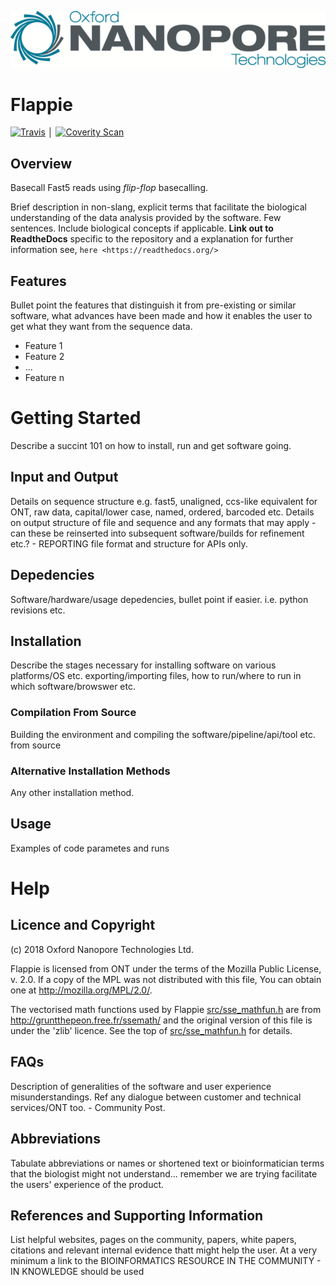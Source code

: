 ![Oxford Nanopore Technologies logo](images/ONT_logo_590x106.png)


# Flappie

[![Travis](https://img.shields.io/travis/nanoporetech/flappie.svg)]()                                 │
[![Coverity Scan](https://img.shields.io/coverity/scan/12969.svg)]() 

## Overview

Basecall Fast5 reads using _flip-flop_ basecalling.  

Brief description in non-slang, explicit terms that facilitate the biological understanding of the data analysis provided by the software. Few sentences. Include biological concepts if applicable. **Link out to ReadtheDocs** specific to the repository and a explanation for further information see, `here <https://readthedocs.org/>`

## Features

Bullet point the features that distinguish it from pre-existing or similar software, what advances have been made and how it enables the user to get what they want from the sequence data.

- Feature 1
- Feature 2
- ...
- Feature n


# Getting Started

Describe a succint 101 on how to install, run and get software going.

## Input and Output

Details on sequence structure e.g. fast5, unaligned, ccs-like equivalent for ONT, raw data, capital/lower case, named, ordered, barcoded etc. Details on output structure of file and sequence and any formats that may apply - can these be reinserted into subsequent software/builds for refinement etc.? - REPORTING  file format and structure for APIs only.

## Depedencies

Software/hardware/usage depedencies, bullet point if easier. i.e. python revisions etc. 

## Installation

Describe the stages necessary for installing software on various platforms/OS etc. exporting/importing files, how to run/where to run in which software/browswer etc.

### Compilation From Source

Building the environment and compiling the software/pipeline/api/tool etc. from source

### Alternative Installation Methods

Any other installation method.

## Usage

Examples of code parametes and runs


# Help

## Licence and Copyright
(c) 2018 Oxford Nanopore Technologies Ltd.


Flappie is licensed from ONT under the terms of the Mozilla Public
License, v. 2.0. If a copy of the MPL was not distributed with this
file, You can obtain one at http://mozilla.org/MPL/2.0/.

The vectorised math functions used by Flappie [src/sse_mathfun.h](src/sse_mathfun.h) are from
http://gruntthepeon.free.fr/ssemath/ and the original version of this file is
under the 'zlib' licence.  See the top of [src/sse_mathfun.h](src/sse_mathfun.h) for details.


## FAQs

Description of generalities of the software and user experience misunderstandings. Ref any dialogue between customer and technical services/ONT too. - Community Post.

## Abbreviations

Tabulate abbreviations or names or shortened text or bioinformatician terms that the biologist might not understand... remember we are trying facilitate the users' experience of the product.

## References and Supporting Information

List helpful websites, pages on the community, papers, white papers, citations and relevant internal evidence thatt might help the user.
At a very minimum a link to the BIOINFORMATICS RESOURCE IN THE COMMUNITY - IN KNOWLEDGE should be used
